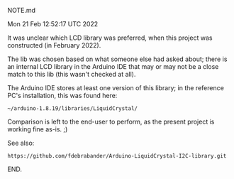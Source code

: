 NOTE.md

Mon 21 Feb 12:52:17 UTC 2022

It was unclear which LCD library was preferred, when
this project was constructed (in February 2022).

The lib was chosen based on what someone else had
asked about; there is an internal LCD library in
the Arduino IDE that may or may not be a close
match to this lib (this wasn't checked at all).

The Arduino IDE stores at least one version of
this library; in the reference PC's installation,
this was found here:

    ~/arduino-1.8.19/libraries/LiquidCrystal/

Comparison is left to the end-user to perform,
as the present project is working fine as-is. ;)

See also:

    https://github.com/fdebrabander/Arduino-LiquidCrystal-I2C-library.git

END.
